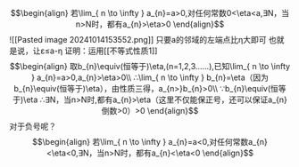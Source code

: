 $$\begin{align}
			若\lim_{ n \to \infty } a_{n}=a>0,对任何常数0<\eta<a,∃N，当n>N时，都有a_{n}>\eta>0
			\end{align}$$
			![[Pasted image 20241014153552.png]]
			只要a的邻域的左端点比η大即可
			也就是说，让ε≤a-η
			证明：运用[[不等式性质1]] 
			$$\begin{align}
			取b_{n}\equiv(恒等于)\eta,(n=1,2,3……),已知\lim_{ n \to \infty } a_{n}=a>0,a_{n}>\eta>0\\
			∴\lim_{ n \to \infty } b_{n}=\eta（因为b_{n}\equiv(恒等于)\eta），由性质三得，a_{n>}b_{n}>0\\
			∵b_{n}\equiv(恒等于)\eta  ∴∃N，当n>N时,都有a_{n}>\eta（这里不仅能保正号，还可以保证a_{n}倒数>0）>0
			\end{align}$$
			对于负号呢？
			$$\begin{align}
			若\lim_{ n \to \infty } a_{n}=a<0,对任何常数a_{n}<\eta<0,∃N，当n>N时，都有a_{n}<\eta<0
			\end{align}$$
			
			